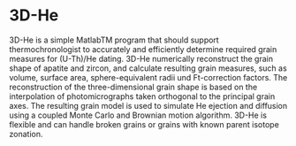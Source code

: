 # 3D-He

3D-He is a simple MatlabTM program that should support thermochronologist to accurately and efficiently determine required grain measures for (U-Th)/He dating. 3D-He numerically reconstruct the grain shape of apatite and zircon, and calculate resulting grain measures, such as volume, surface area, sphere-equivalent radii und Ft-correction factors. The reconstruction of the three-dimensional grain shape is based on the interpolation of photomicrographs taken orthogonal to the principal grain axes. The resulting grain model is used to simulate He ejection and diffusion using a coupled Monte Carlo and Brownian motion algorithm. 3D-He is flexible and can handle broken grains or grains with known parent isotope zonation.
